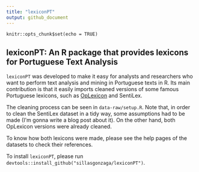 ```yaml
---
title: "lexiconPT"
output: github_document
---
```


```{r setup, include=FALSE}
knitr::opts_chunk$set(echo = TRUE)
```

## lexiconPT: An R package that provides lexicons for Portuguese Text Analysis 

`lexiconPT` was developed to make it easy for analysts and researchers who want to perform text analysis and mining in Portuguese texts in R. Its main contribution is that it easily imports cleaned versions of some famous Portuguese lexicons, such as  [OpLexicon](http://ontolp.inf.pucrs.br/Recursos/downloads-OpLexicon.php) and SentiLex.

The cleaning process can be seen in `data-raw/setup.R`. Note that, in order to clean the SentiLex dataset in a tidy way, some assumptions had to be made (I'm gonna write a blog post about it). On the other hand, both OpLexicon versions were already cleaned.

To know how both lexicons were made, please see the help pages of the datasets to check their references.

To install `lexiconPT`, please run `devtools::install_github("sillasgonzaga/lexiconPT")`.
